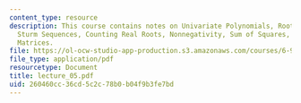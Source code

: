 ```yaml
---
content_type: resource
description: This course contains notes on Univariate Polynomials, Root Bounds and
  Sturm Sequences, Counting Real Roots, Nonnegativity, Sum of Squares, Positive Semidefinite
  Matrices.
file: https://ol-ocw-studio-app-production.s3.amazonaws.com/courses/6-972-algebraic-techniques-and-semidefinite-optimization-spring-2006/260460cc36cd5c2c78b0b04f9b3fe7bd_lecture_05.pdf
file_type: application/pdf
resourcetype: Document
title: lecture_05.pdf
uid: 260460cc-36cd-5c2c-78b0-b04f9b3fe7bd
---
```

